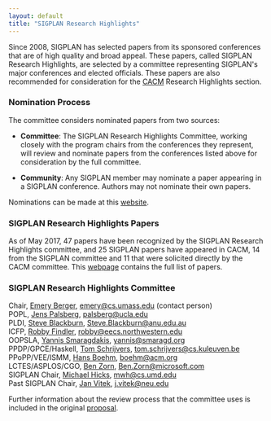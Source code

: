 ```yaml
---
layout: default
title: "SIGPLAN Research Highlights"
---
```


Since 2008, SIGPLAN has selected papers from its sponsored conferences
that are of high quality and broad appeal.  These papers, called
SIGPLAN Research Highlights, are selected by a committee representing
SIGPLAN's major conferences and elected officials.  These papers are
also recommended for consideration for the
[CACM](http://cacm.acm.org/) Research Highlights section.

### Nomination Process

The committee considers nominated papers from two sources:

- **Committee**: The SIGPLAN Research Highlights Committee, working
  closely with the program chairs from the conferences they represent,
  will review and nominate papers from the conferences listed above
  for consideration by the full committee.

- **Community**: Any SIGPLAN member may nominate a paper appearing in
  a SIGPLAN conference. Authors may not nominate their own papers.

Nominations can be made at this [website](http://cacm.sigplan.org).


### SIGPLAN Research Highlights Papers


As of May 2017, 47 papers have been recognized by the SIGPLAN
Research Highlights committee, and 25 SIGPLAN papers have appeared in
CACM, 14 from the SIGPLAN committee and 11 that were solicited directly
by the CACM committee.  This [webpage](/Highlights/Papers) contains
the full list of papers.


### SIGPLAN Research Highlights Committee

Chair, [Emery Berger](http://www.emeryberger.org/), [emery@cs.umass.edu](mailto:emery@cs.umass.edu) (contact person)  
POPL, [Jens Palsberg](http://www.cs.ucla.edu/~palsberg), [palsberg@ucla.edu](mailto:palsberg@ucla.edu)  
PLDI, [Steve Blackburn](http://users.cecs.anu.edu.au/~steveb/), [Steve.Blackburn@anu.edu.au](mailto:Steve.Blackburn@anu.edu.au)  
ICFP, [Robby Findler](http://www.eecs.northwestern.edu/~robby/), [robby@eecs.northwestern.edu](mailto:robby@eecs.northwestern.edu)  
OOPSLA, [Yannis Smaragdakis](https://yanniss.github.io/), [yannis@smaragd.org](mailto:yannis@smaragd.org)  
PPDP/GPCE/Haskell, [Tom Schrijvers](http://people.cs.kuleuven.be/~tom.schrijvers/), [tom.schrijvers@cs.kuleuven.be](mailto:tom.schrijvers@cs.kuleuven.be)  
PPoPP/VEE/ISMM, [Hans Boehm](http://www.hpl.hp.com/personal/Hans_Boehm/), [boehm@acm.org](mailto:boehm@acm.org)  
LCTES/ASPLOS/CGO, [Ben Zorn](http://research.microsoft.com/en-us/people/zorn/), [Ben.Zorn@microsoft.com](mailto:Ben.Zorn@microsoft.com)  
SIGPLAN Chair, [Michael Hicks](http://www.cs.umd.edu/~mwh/), [mwh@cs.umd.edu](mailto:mwh@cs.umd.edu)  
Past SIGPLAN Chair, [Jan Vitek](http://www.ccs.neu.edu/people/faculty/member/jan-vitek/), [j.vitek@neu.edu](mailto:j.vitek@neu.edu)  


Further information about the review process that the committee uses
is included in the original
[proposal](http://www.sigplan.org/sites/default/files/CACM-nominating-committee-proposal.pdf).

